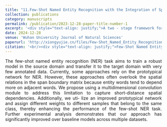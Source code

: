 ```yaml
---
title: "11.Few-Shot Named Entity Recognition with the Integration of Spatial Features"
collection: publications
category: manuscripts
permalink: /publication/2023-12-28-paper-title-number-1
excerpt: '<div style="text-align: justify;">A two - stage framework for few - shot NER is proposed. It uses multiscale convolution and an improved prototypical network, and outperforms baselines in experiments.</div>'
date: 2024-12-28
venue: 'Wuhan University Journal of Natural Sciences'
paperurl: 'http://xiongyujie.cn/files/Few-Shot_Named_Entity_Recognition_with_the_Integration_of_Spatial_Features.pdf'
citation: '<br/><div style="text-align: justify;">Few-Shot Named Entity Recognition with the Integration of Spatial Features, Z.-W. Liu, B. Huang*, C.-M. Xia, Y.-J. Xiong, Z.-S. Zhang, Y.-Q. Zhang, Wuhan University Journal of Natural Sciences, 2024,29.2: 125-133</div>'
---
```


<div style="text-align: justify;">The few-shot named entity recognition (NER) task aims to train a robust model in the source domain and transfer it to the target domain with very few annotated data. Currently, some approaches rely on the prototypical network for NER. However, these approaches often overlook the spatial relations in the span boundary matrix because entity words tend to depend more on adjacent words. We propose using a multidimensional convolution module to address this limitation to capture short-distance spatial dependencies. Additionally, we uti‐ lize an improved prototypical network and assign different weights to different samples that belong to the same class, thereby enhancing the performance of the few-shot NER task. Further experimental analysis demonstrates that our approach has significantly improved over baseline models across multiple datasets.</div>

<br/>
